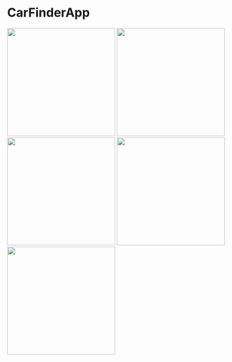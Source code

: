 # CarFinderApp
<img src="https://user-images.githubusercontent.com/21343215/27690927-d627d5ba-5c9f-11e7-8465-9a2e44001faa.png" width ="250"/>
<img src="https://user-images.githubusercontent.com/21343215/27690926-d6259322-5c9f-11e7-8a77-23dc5bccb2ff.png" width ="250"/>
<img src="https://user-images.githubusercontent.com/21343215/27690929-d63a6b3a-5c9f-11e7-94a5-a8d46fbdf5df.png" width="250"/> 
<img src="https://user-images.githubusercontent.com/21343215/27690928-d628dc08-5c9f-11e7-9b14-ac18f9a6dd3a.png" width="250"/>
<img src="https://user-images.githubusercontent.com/21343215/27690931-d8bb561c-5c9f-11e7-9e1d-40ade9827520.png" width="250" />
